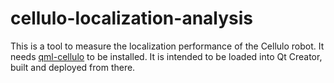 cellulo-localization-analysis
=============================

This is a tool to measure the localization performance of the Cellulo robot. It needs [qml-cellulo](../../) to be
installed. It is intended to be loaded into Qt Creator, built and deployed from there.

